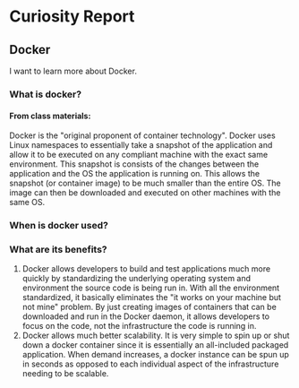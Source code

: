 # Curiosity Report

## Docker
I want to learn more about Docker.

### What is docker?
#### From class materials:
Docker is the "original proponent of container technology".
Docker uses Linux namespaces to essentially take a snapshot of the application and allow it to be executed on any compliant machine with the exact same environment.
This snapshot is consists of the changes between the application and the OS the application is running on. This allows the snapshot (or container image) to be much smaller than the entire OS. The image can then be downloaded and executed on other machines with the same OS.

### When is docker used?

### What are its benefits?
1) Docker allows developers to build and test applications much more quickly by standardizing the underlying operating system and environment the source code is being run in. With all the environment standardized, it basically eliminates the "it works on your machine but not mine" problem. By just creating images of containers that can be downloaded and run in the Docker daemon, it allows developers to focus on the code, not the infrastructure the code is running in.
2) Docker allows much better scalability. It is very simple to spin up or shut down a docker container since it is essentially an all-included packaged application. When demand increases, a docker instance can be spun up in seconds as opposed to each individual aspect of the infrastructure needing to be scalable.